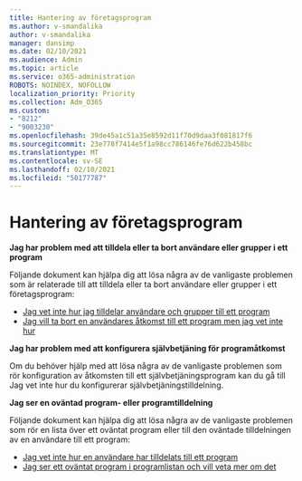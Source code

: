 ```yaml
---
title: Hantering av företagsprogram
ms.author: v-smandalika
author: v-smandalika
manager: dansimp
ms.date: 02/10/2021
ms.audience: Admin
ms.topic: article
ms.service: o365-administration
ROBOTS: NOINDEX, NOFOLLOW
localization_priority: Priority
ms.collection: Adm_O365
ms.custom:
- "8212"
- "9003230"
ms.openlocfilehash: 39de45a1c51a35e8592d11f70d9daa3f081817f6
ms.sourcegitcommit: 23e778f7414e5f1a98cc786146fe76d622b458bc
ms.translationtype: MT
ms.contentlocale: sv-SE
ms.lasthandoff: 02/10/2021
ms.locfileid: "50177787"
---
```

# <a name="management-of-enterprise-apps"></a>Hantering av företagsprogram

**Jag har problem med att tilldela eller ta bort användare eller grupper i ett program**

Följande dokument kan hjälpa dig att lösa några av de vanligaste problemen som är relaterade till att tilldela eller ta bort användare eller grupper i ett företagsprogram:

- [Jag vet inte hur jag tilldelar användare och grupper till ett program](https://docs.microsoft.com/azure/active-directory/manage-apps/assign-user-or-group-access-portal)
- [Jag vill ta bort en användares åtkomst till ett program men jag vet inte hur](https://docs.microsoft.com/azure/active-directory/manage-apps/methods-for-removing-user-access)

**Jag har problem med att konfigurera självbetjäning för programåtkomst**

Om du behöver hjälp med att lösa några av de vanligaste problemen som [](https://docs.microsoft.com/azure/active-directory/manage-apps/manage-self-service-access)rör konfiguration av åtkomsten till ett självbetjäningsprogram kan du gå till Jag vet inte hur du konfigurerar självbetjäningstilldelning.

**Jag ser en oväntad program- eller programtilldelning**

Följande dokument kan hjälpa dig att lösa några av de vanligaste problemen som rör en lista över ett oväntat program eller till den oväntade tilldelningen av en användare till ett program:

- [Jag vet inte hur en användare har tilldelats till ett program](https://docs.microsoft.com/azure/active-directory/manage-apps/ways-users-get-assigned-to-applications)
- [Jag ser ett oväntat program i programlistan och vill veta mer om det](https://docs.microsoft.com/azure/active-directory/manage-apps/application-types)












